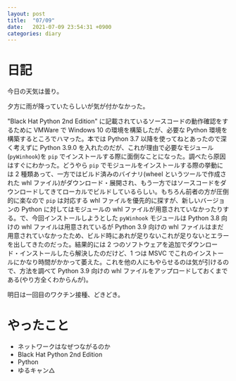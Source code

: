 ```yaml
---
layout: post
title:  "07/09"
date:   2021-07-09 23:54:31 +0900
categories: diary
---
```

# 日記

今日の天気は曇り。

夕方に雨が降っていたらしいが気が付かなかった。

"Black Hat Python 2nd Edition" に記載されているソースコードの動作確認をするために VMWare で Windows 10 の環境を構築したが、必要な Python 環境を構築するところでハマった。本では Python 3.7 以降を使ってねとあったので深く考えずに Python 3.9.0 を入れたのだが、これが理由で必要なモジュール(`pyWinhook`)を `pip` でインストールする際に面倒なことになった。調べたら原因はすぐにわかった。どうやら `pip` でモジュールをインストールする際の挙動には 2 種類あって、一方ではビルド済みのバイナリ(wheel というツールで作成された whl ファイル)がダウンロード・展開され、もう一方ではソースコードをダウンロードしてきてローカルでビルドしているらしい。もちろん前者の方が圧倒的に楽なので `pip` は対応する whl ファイルを優先的に探すが、新しいバージョンの Python に対してはモジュールの whl ファイルが用意されていなかったりする。で、今回インストールしようとした `pyWinhook` モジュールは Python 3.8 向けの whl ファイルは用意されているが Python 3.9 向けの whl ファイルはまだ用意されていなかったため、ビルド時にあれが足りないこれが足りないとエラーを出してきたのだった。結果的には 2 つのソフトウェアを追加でダウンロード・インストールしたら解決したのだけど、1 つは MSVC でこれのインストールにかなり時間がかかって萎えた。これを他の人にもやらせるのは気が引けるので、方法を調べて Python 3.9 向けの whl ファイルをアップロードしておくまである(やり方全くわからんが)。

明日は一回目のワクチン接種、どきどき。

# やったこと

- ネットワークはなぜつながるのか
- Black Hat Python 2nd Edition
- Python
- ゆるキャン△